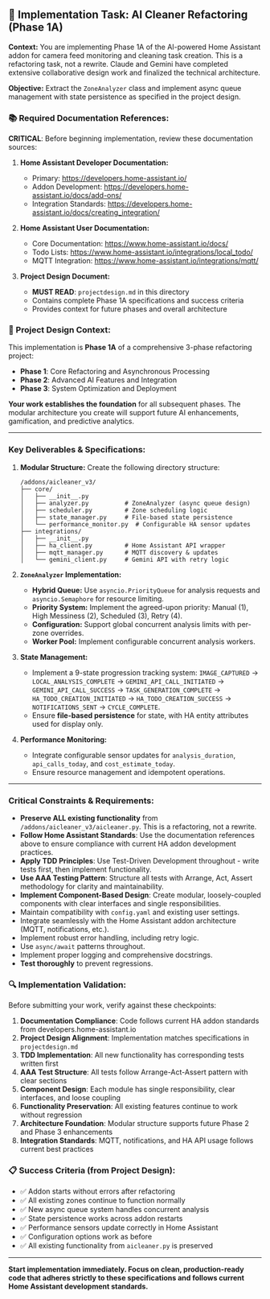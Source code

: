 ## 🤖 **Implementation Task: AI Cleaner Refactoring (Phase 1A)**

**Context:** You are implementing Phase 1A of the AI-powered Home Assistant addon for camera feed monitoring and cleaning task creation. This is a refactoring task, not a rewrite. Claude and Gemini have completed extensive collaborative design work and finalized the technical architecture.

**Objective:** Extract the `ZoneAnalyzer` class and implement async queue management with state persistence as specified in the project design.

### **📚 Required Documentation References:**

**CRITICAL**: Before beginning implementation, review these documentation sources:

1. **Home Assistant Developer Documentation:**
   - Primary: https://developers.home-assistant.io/
   - Addon Development: https://developers.home-assistant.io/docs/add-ons/
   - Integration Standards: https://developers.home-assistant.io/docs/creating_integration/

2. **Home Assistant User Documentation:**
   - Core Documentation: https://www.home-assistant.io/docs/
   - Todo Lists: https://www.home-assistant.io/integrations/local_todo/
   - MQTT Integration: https://www.home-assistant.io/integrations/mqtt/

3. **Project Design Document:**
   - **MUST READ**: `projectdesign.md` in this directory
   - Contains complete Phase 1A specifications and success criteria
   - Provides context for future phases and overall architecture

### **🎯 Project Design Context:**

This implementation is **Phase 1A** of a comprehensive 3-phase refactoring project:
- **Phase 1**: Core Refactoring and Asynchronous Processing
- **Phase 2**: Advanced AI Features and Integration
- **Phase 3**: System Optimization and Deployment

**Your work establishes the foundation** for all subsequent phases. The modular architecture you create will support future AI enhancements, gamification, and predictive analytics.

---

### **Key Deliverables & Specifications:**

1.  **Modular Structure:** Create the following directory structure:
    ```
    /addons/aicleaner_v3/
    ├── core/
    │   ├── __init__.py
    │   ├── analyzer.py          # ZoneAnalyzer (async queue design)
    │   ├── scheduler.py         # Zone scheduling logic
    │   ├── state_manager.py     # File-based state persistence
    │   └── performance_monitor.py  # Configurable HA sensor updates
    ├── integrations/
    │   ├── __init__.py
    │   ├── ha_client.py         # Home Assistant API wrapper
    │   ├── mqtt_manager.py      # MQTT discovery & updates
    │   └── gemini_client.py     # Gemini API with retry logic
    ```

2.  **`ZoneAnalyzer` Implementation:**
    *   **Hybrid Queue:** Use `asyncio.PriorityQueue` for analysis requests and `asyncio.Semaphore` for resource limiting.
    *   **Priority System:** Implement the agreed-upon priority: Manual (1), High Messiness (2), Scheduled (3), Retry (4).
    *   **Configuration:** Support global concurrent analysis limits with per-zone overrides.
    *   **Worker Pool:** Implement configurable concurrent analysis workers.

3.  **State Management:**
    *   Implement a 9-state progression tracking system: `IMAGE_CAPTURED` → `LOCAL_ANALYSIS_COMPLETE` → `GEMINI_API_CALL_INITIATED` → `GEMINI_API_CALL_SUCCESS` → `TASK_GENERATION_COMPLETE` → `HA_TODO_CREATION_INITIATED` → `HA_TODO_CREATION_SUCCESS` → `NOTIFICATIONS_SENT` → `CYCLE_COMPLETE`.
    *   Ensure **file-based persistence** for state, with HA entity attributes used for display only.

4.  **Performance Monitoring:**
    *   Integrate configurable sensor updates for `analysis_duration`, `api_calls_today`, and `cost_estimate_today`.
    *   Ensure resource management and idempotent operations.

---

### **Critical Constraints & Requirements:**

*   **Preserve ALL existing functionality** from `/addons/aicleaner_v3/aicleaner.py`. This is a refactoring, not a rewrite.
*   **Follow Home Assistant Standards**: Use the documentation references above to ensure compliance with current HA addon development practices.
*   **Apply TDD Principles**: Use Test-Driven Development throughout - write tests first, then implement functionality.
*   **Use AAA Testing Pattern**: Structure all tests with Arrange, Act, Assert methodology for clarity and maintainability.
*   **Implement Component-Based Design**: Create modular, loosely-coupled components with clear interfaces and single responsibilities.
*   Maintain compatibility with `config.yaml` and existing user settings.
*   Integrate seamlessly with the Home Assistant addon architecture (MQTT, notifications, etc.).
*   Implement robust error handling, including retry logic.
*   Use `async/await` patterns throughout.
*   Implement proper logging and comprehensive docstrings.
*   **Test thoroughly** to prevent regressions.

### **🔍 Implementation Validation:**

Before submitting your work, verify against these checkpoints:

1. **Documentation Compliance**: Code follows current HA addon standards from developers.home-assistant.io
2. **Project Design Alignment**: Implementation matches specifications in `projectdesign.md`
3. **TDD Implementation**: All new functionality has corresponding tests written first
4. **AAA Test Structure**: All tests follow Arrange-Act-Assert pattern with clear sections
5. **Component Design**: Each module has single responsibility, clear interfaces, and loose coupling
6. **Functionality Preservation**: All existing features continue to work without regression
7. **Architecture Foundation**: Modular structure supports future Phase 2 and Phase 3 enhancements
8. **Integration Standards**: MQTT, notifications, and HA API usage follows current best practices

### **📋 Success Criteria (from Project Design):**

*   ✅ Addon starts without errors after refactoring
*   ✅ All existing zones continue to function normally
*   ✅ New async queue system handles concurrent analysis
*   ✅ State persistence works across addon restarts
*   ✅ Performance sensors update correctly in Home Assistant
*   ✅ Configuration options work as before
*   ✅ All existing functionality from `aicleaner.py` is preserved

---

**Start implementation immediately. Focus on clean, production-ready code that adheres strictly to these specifications and follows current Home Assistant development standards.**